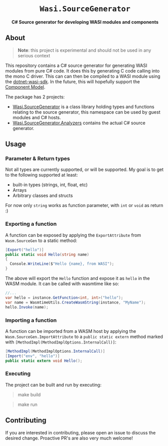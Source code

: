 <div align="center">
  <h1><code>Wasi.SourceGenerator</code></h1>

  <p>
    <strong>
    C# Source generator for developing WASI modules and components
    </strong>
  </p>
</div>

## About
> **Note**: this project is experimental and should not be used in any serious context

[dotnet-wasi-sdk]: https://github.com/SteveSandersonMS/dotnet-wasi-sdk
[Component Model]: https://github.com/WebAssembly/component-model/blob/main/design/mvp/WIT.md

This repository contains a C# source generator for generating WASI modules from pure C# code. It does this by generating C code calling into the mono C driver. This can can then be compiled to a WASI module using the [dotnet-wasi-sdk]. In the future, this will hopefully support the [Component Model].

The package has 2 projects:
- [Wasi.SourceGenerator]("Wasi.SourceGenerator") is a class library holding types and functions relating to the source generator, this namespace can be used by guest modules and C# hosts.
- [Wasi.SourceGenerator.Analyzers](Wasi.SourceGenerator.Analyzers) contains the actual C# source generator.

## Usage

### Parameter & Return types
Not all types are currently supported, or will be supported. My goal is to get to the following supported at least:
- built-in types (strings, int, float, etc)
- Arrays
- Arbitrary classes and structs 

For now only `string` works as function parameter, with `int` or `void` as return :)

### Exporting a function
A function can be exposed by applying the `ExportAttribute` from `Wasm.SourceGen` to a static method:

```csharp
[Export("hello")]
public static void Hello(string name)
{
  Console.WriteLine($"Hello {name}, from WASI");
}
```

The above will export the `Hello` function and expose it as `hello` in the WASM module. It can be called with wasmtime like so:
```csharp
//...
var hello = instance.GetFunction<int, int>("hello");
var name = WasmtimeUtils.CreateWasmString(instance, "MyName");
hello.Invoke(name);

```

### Importing a function
A function can be imported from a WASM host by applying the `Wasm.SourceGen.ImportAttribute` to a `public static extern` method marked with `[MethodImpl(MethodImplOptions.InternalCall)]`:
```csharp 
[MethodImpl(MethodImplOptions.InternalCall)]
[Import("env", "hello")]
public static extern void Hello();
```

### Executing

The project can be built and run by executing:
> make build

> make run

## Contributing
If you are interested in contributing, please open an issue to discuss the desired change. Proactive PR's are also very much welcome!